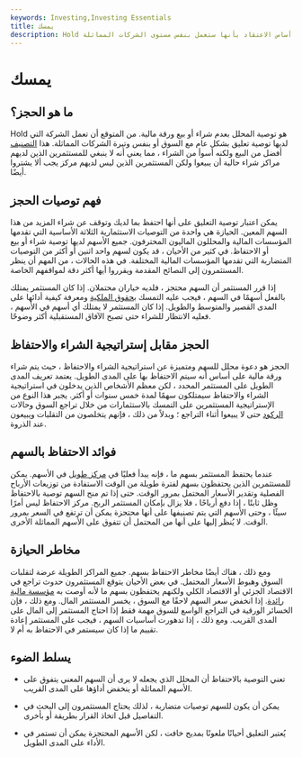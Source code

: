 ```yaml
---
keywords: Investing,Investing Essentials
title: يمسك
description: Hold هو توصية المحلل بعدم شراء أو بيع ورقة مالية ، على أساس الاعتقاد بأنها ستعمل بنفس مستوى الشركات المماثلة.
---
```


# يمسك
## ما هو الحجز؟

Hold هو توصية المحلل بعدم شراء أو بيع ورقة مالية. من المتوقع أن تعمل الشركة التي لديها توصية تعليق بشكل عام مع السوق أو بنفس وتيرة الشركات المماثلة. هذا [التصنيف](/rating) أفضل من البيع ولكنه أسوأ من الشراء ، مما يعني أنه لا ينبغي للمستثمرين الذين لديهم مراكز شراء حالية أن يبيعوا ولكن المستثمرين الذين ليس لديهم مركز يجب ألا يشتروا أيضًا.

## فهم توصيات الحجز

يمكن اعتبار توصية التعليق على أنها احتفظ بما لديك وتوقف عن شراء المزيد من هذا السهم المعين. الحيازة هي واحدة من التوصيات الاستثمارية الثلاثة الأساسية التي تقدمها المؤسسات المالية والمحللون الماليون المحترفون. جميع الأسهم لديها توصية شراء أو بيع أو الاحتفاظ. في كثير من الأحيان ، قد يكون لسهم واحد اثنين أو أكثر من التوصيات المتضاربة التي تقدمها المؤسسات المالية المختلفة. في هذه الحالات ، من المهم أن ينظر المستثمرون إلى النصائح المقدمة ويقرروا أيها أكثر دقة لمواقفهم الخاصة.

إذا قرر المستثمر أن السهم محتجز ، فلديه خياران محتملان. إذا كان المستثمر يمتلك بالفعل أسهمًا في السهم ، فيجب عليه التمسك [بحقوق الملكية](/equity) ومعرفة كيفية أدائها على المدى القصير والمتوسط والطويل. إذا كان المستثمر لا يمتلك أي أسهم في الأسهم ، فعليه الانتظار للشراء حتى تصبح الآفاق المستقبلية أكثر وضوحًا.

## الحجز مقابل إستراتيجية الشراء والاحتفاظ

الحجز هو دعوة محلل للسهم ومتميزة عن استراتيجية الشراء والاحتفاظ ، حيث يتم شراء ورقة مالية على أساس أنه سيتم الاحتفاظ بها على المدى الطويل. يعتمد تعريف المدى الطويل على المستثمر المحدد ، لكن معظم الأشخاص الذين يدخلون في استراتيجية الشراء والاحتفاظ سيمتلكون سهمًا لمدة خمس سنوات أو أكثر. يجبر هذا النوع من الإستراتيجية المستثمرين على التمسك بالاستثمارات من خلال تراجع السوق وحالات [الركود](/recession) حتى لا يبيعوا أثناء التراجع ؛ وبدلاً من ذلك ، فإنهم يتخلصون من التقلبات ويبيعون عند الذروة.

## فوائد الاحتفاظ بالسهم

عندما يحتفظ المستثمر بسهم ما ، فإنه يبدأ فعليًا في [مركز طويل](/long) في الأسهم. يمكن للمستثمرين الذين يحتفظون بسهم لفترة طويلة من الوقت الاستفادة من توزيعات الأرباح الفصلية وتقدير الأسعار المحتمل بمرور الوقت. حتى إذا تم منح السهم توصية بالاحتفاظ وظل ثابتًا ، إذا دفع أرباحًا ، فلا يزال بإمكان المستثمر الربح. مركز الاحتفاظ ليس أمرًا سيئًا ، وحتى الأسهم التي يتم تصنيفها على أنها محتجزة يمكن أن ترتفع في السعر بمرور الوقت. لا يُنظر إليها على أنها من المحتمل أن تتفوق على الأسهم المماثلة الأخرى.

## مخاطر الحيازة

ومع ذلك ، هناك أيضًا مخاطر الاحتفاظ بسهم. جميع المراكز الطويلة عرضة لتقلبات السوق وهبوط الأسعار المحتمل. في بعض الأحيان يتوقع المستثمرون حدوث تراجع في الاقتصاد الجزئي أو الاقتصاد الكلي ولكنهم يحتفظون بسهم ما لأنه أوصت به [مؤسسة مالية رائدة](/financialinstitution). إذا انخفض سعر السهم لاحقًا مع السوق ، يخسر المستثمر المال. ومع ذلك ، فإن الخسائر الورقية في التراجع الواسع للسوق مهمة فقط إذا احتاج المستثمر إلى المال على المدى القريب. ومع ذلك ، إذا تدهورت أساسيات السهم ، فيجب على المستثمر إعادة تقييم ما إذا كان سيستمر في الاحتفاظ به أم لا.

## يسلط الضوء

- تعني التوصية بالاحتفاظ أن المحلل الذي يجعله لا يرى أن السهم المعني يتفوق على الأسهم المماثلة أو ينخفض أداؤها على المدى القريب.

- يمكن أن يكون للسهم توصيات متضاربة ، لذلك يحتاج المستثمرون إلى البحث في التفاصيل قبل اتخاذ القرار بطريقة أو بأخرى.

- يُعتبر التعليق أحيانًا ملعونًا بمديح خافت ، لكن الأسهم المحتجزة يمكن أن تستمر في الأداء على المدى الطويل.

